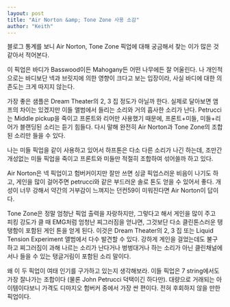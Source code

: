 ```yaml
---
layout: post
title: "Air Norton &amp; Tone Zone 사용 소감"
author: "Keith"
---
```


블로그 통계를 보니 Air Norton, Tone Zone 픽업에 대해 궁금해서 찾는 이가 많은 것 같아서 적어본다.

이 픽업은 바디가 Basswood이든 Mahogany든 어떤 나무에든 잘 어울린다. 나 개인적으로는 바디보단 넥과 브릿지에 의한 영향이 크다고 보는 입장이라, 사실 바디에 대한 의존도는 크게 따지지 않는다.

가장 좋은 샘플은 Dream Theater의 2, 3 집 정도가 아닐까 한다. 실제로 달아보면 앰프의 차이는 있겠지만 이들 앨범에서 들리는 소리와 거의 흡사한 소리가 난다. Petrucci는 Middle pickup을 죽이고 프론트와 리어만 사용했기 때문에, 프론트+미들, 미들+리어가 블랜딩된 소리는 듣기 힘들다. 다시 말해 완전히 Air Norton과 Tone Zone의 조합된 소리만 들을 수 있다.

나는 미들 픽업을 같이 사용하고 있어서 하프톤은 다소 다른 소리가 나긴 하는데, 조만간 개성없는 미들 픽업을 죽이고 프론트와 미들만 적절히 조합하여 섞어쓸까 하고 있다.

Air Norton은 넥 픽업이고 험버커이지만 잘만 쓰면 싱글 픽업스러운 비음이 나기도 하고, 게인을 많이 걸어주면 petrucci와 같은 부드러운 솔로 톤도 얻을 수 있어서 좋다. 개성이 너무 강해서 약간의 거부감이 느껴지는 던컨59이 미워진다면 Air Norton이 답이다.

Tone Zone은 정말 엄청난 픽업 출력을 자랑하지만, 그렇다고 해서 게인을 많이 주고 피킹 강도가 클 때 EMG처럼 엄청난 찌그러짐을 얻냐면, 그것보단 다소 클린톤스러운 탱탱함이 포함된 게인 톤을 얻게 된다. 이것은 Dream Theater의 2, 3 집 또는 Liquid Tension Experiment 앨범에서 다수 발견할 수 있다. 강하게 게인을 걸었는데도 불구하고 찌그러짐이 과해 나르는 소리가 난다거나 벙벙대거나 하는 소리가 아닌 클린채널에서나 들을 수 있는 탱글거림이 포함된 소리 말이다.

왜 이 두 픽업이 여태 인기를 구가하고 있는지 생각해보라. 이들 픽업은 7 string에서도 가장 잘나가는 조합이다 (물론 John Petrucci 덕택이긴 하다만). 대량으로 거래되는 아이템이다보니 가격도 디마지오 험버커 중에서 가장 싼 편이다. 전혀 후회하지 않을 만한 픽업이다.



